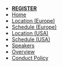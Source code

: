 * [**REGISTER**](https://gus2019.eventbrite.com)
* [Home](/index.md)
* [Location (Europe)](/location-europe.md)
* [Schedule (Europe)](/schedule-europe.md)
* [Location (USA)](/location-usa.md)
* [Schedule (USA)](/schedule-usa.md)
* [Speakers](/speakers.md)
* [Overview](/overview.md)
* [Conduct Policy](/conduct-policy.md)

[home]: /index.md
[logo]: images/gerritusersummit2019.jpg

